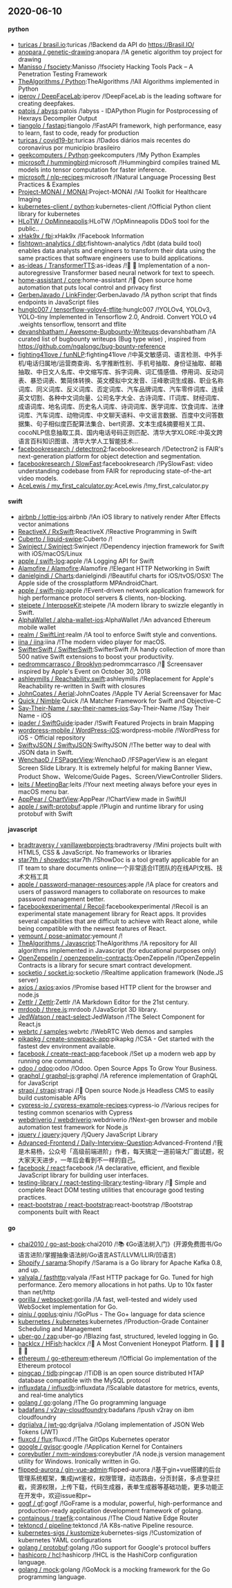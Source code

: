 ## 2020-06-10

#### python
* [turicas / brasil.io](https://github.com/turicas/brasil.io):turicas /!Backend da API do https://Brasil.IO/
* [anopara / genetic-drawing](https://github.com/anopara/genetic-drawing):anopara /!A genetic algorithm toy project for drawing
* [Manisso / fsociety](https://github.com/Manisso/fsociety):Manisso /!fsociety Hacking Tools Pack – A Penetration Testing Framework
* [TheAlgorithms / Python](https://github.com/TheAlgorithms/Python):TheAlgorithms /!All Algorithms implemented in Python
* [iperov / DeepFaceLab](https://github.com/iperov/DeepFaceLab):iperov /!DeepFaceLab is the leading software for creating deepfakes.
* [patois / abyss](https://github.com/patois/abyss):patois /!abyss - IDAPython Plugin for Postprocessing of Hexrays Decompiler Output
* [tiangolo / fastapi](https://github.com/tiangolo/fastapi):tiangolo /!FastAPI framework, high performance, easy to learn, fast to code, ready for production
* [turicas / covid19-br](https://github.com/turicas/covid19-br):turicas /!Dados diários mais recentes do coronavírus por município brasileiro
* [geekcomputers / Python](https://github.com/geekcomputers/Python):geekcomputers /!My Python Examples
* [microsoft / hummingbird](https://github.com/microsoft/hummingbird):microsoft /!Hummingbird compiles trained ML models into tensor computation for faster inference.
* [microsoft / nlp-recipes](https://github.com/microsoft/nlp-recipes):microsoft /!Natural Language Processing Best Practices & Examples
* [Project-MONAI / MONAI](https://github.com/Project-MONAI/MONAI):Project-MONAI /!AI Toolkit for Healthcare Imaging
* [kubernetes-client / python](https://github.com/kubernetes-client/python):kubernetes-client /!Official Python client library for kubernetes
* [HLoTW / OpMinneapolis](https://github.com/HLoTW/OpMinneapolis):HLoTW /!OpMinneapolis DDoS tool for the public..
* [xHak9x / fbi](https://github.com/xHak9x/fbi):xHak9x /!Facebook Information
* [fishtown-analytics / dbt](https://github.com/fishtown-analytics/dbt):fishtown-analytics /!dbt (data build tool) enables data analysts and engineers to transform their data using the same practices that software engineers use to build applications.
* [as-ideas / TransformerTTS](https://github.com/as-ideas/TransformerTTS):as-ideas /!🤖
💬
Implementation of a non-autoregressive Transformer based neural network for text to speech.
* [home-assistant / core](https://github.com/home-assistant/core):home-assistant /!🏡
Open source home automation that puts local control and privacy first
* [GerbenJavado / LinkFinder](https://github.com/GerbenJavado/LinkFinder):GerbenJavado /!A python script that finds endpoints in JavaScript files
* [hunglc007 / tensorflow-yolov4-tflite](https://github.com/hunglc007/tensorflow-yolov4-tflite):hunglc007 /!YOLOv4, YOLOv3, YOLO-tiny Implemented in Tensorflow 2.0, Android. Convert YOLO v4 .weights tensorflow, tensorrt and tflite
* [devanshbatham / Awesome-Bugbounty-Writeups](https://github.com/devanshbatham/Awesome-Bugbounty-Writeups):devanshbatham /!A curated list of bugbounty writeups (Bug type wise) , inspired from https://github.com/ngalongc/bug-bounty-reference
* [fighting41love / funNLP](https://github.com/fighting41love/funNLP):fighting41love /!中英文敏感词、语言检测、中外手机/电话归属地/运营商查询、名字推断性别、手机号抽取、身份证抽取、邮箱抽取、中日文人名库、中文缩写库、拆字词典、词汇情感值、停用词、反动词表、暴恐词表、繁简体转换、英文模拟中文发音、汪峰歌词生成器、职业名称词库、同义词库、反义词库、否定词库、汽车品牌词库、汽车零件词库、连续英文切割、各种中文词向量、公司名字大全、古诗词库、IT词库、财经词库、成语词库、地名词库、历史名人词库、诗词词库、医学词库、饮食词库、法律词库、汽车词库、动物词库、中文聊天语料、中文谣言数据、百度中文问答数据集、句子相似度匹配算法集合、bert资源、文本生成&摘要相关工具、cocoNLP信息抽取工具、国内电话号码正则匹配、清华大学XLORE:中英文跨语言百科知识图谱、清华大学人工智能技术…
* [facebookresearch / detectron2](https://github.com/facebookresearch/detectron2):facebookresearch /!Detectron2 is FAIR's next-generation platform for object detection and segmentation.
* [facebookresearch / SlowFast](https://github.com/facebookresearch/SlowFast):facebookresearch /!PySlowFast: video understanding codebase from FAIR for reproducing state-of-the-art video models.
* [AceLewis / my_first_calculator.py](https://github.com/AceLewis/my_first_calculator.py):AceLewis /!my_first_calculator.py

#### swift
* [airbnb / lottie-ios](https://github.com/airbnb/lottie-ios):airbnb /!An iOS library to natively render After Effects vector animations
* [ReactiveX / RxSwift](https://github.com/ReactiveX/RxSwift):ReactiveX /!Reactive Programming in Swift
* [Cuberto / liquid-swipe](https://github.com/Cuberto/liquid-swipe):Cuberto /!
* [Swinject / Swinject](https://github.com/Swinject/Swinject):Swinject /!Dependency injection framework for Swift with iOS/macOS/Linux
* [apple / swift-log](https://github.com/apple/swift-log):apple /!A Logging API for Swift
* [Alamofire / Alamofire](https://github.com/Alamofire/Alamofire):Alamofire /!Elegant HTTP Networking in Swift
* [danielgindi / Charts](https://github.com/danielgindi/Charts):danielgindi /!Beautiful charts for iOS/tvOS/OSX! The Apple side of the crossplatform MPAndroidChart.
* [apple / swift-nio](https://github.com/apple/swift-nio):apple /!Event-driven network application framework for high performance protocol servers & clients, non-blocking.
* [steipete / InterposeKit](https://github.com/steipete/InterposeKit):steipete /!A modern library to swizzle elegantly in Swift.
* [AlphaWallet / alpha-wallet-ios](https://github.com/AlphaWallet/alpha-wallet-ios):AlphaWallet /!An advanced Ethereum mobile wallet
* [realm / SwiftLint](https://github.com/realm/SwiftLint):realm /!A tool to enforce Swift style and conventions.
* [iina / iina](https://github.com/iina/iina):iina /!The modern video player for macOS.
* [SwifterSwift / SwifterSwift](https://github.com/SwifterSwift/SwifterSwift):SwifterSwift /!A handy collection of more than 500 native Swift extensions to boost your productivity.
* [pedrommcarrasco / Brooklyn](https://github.com/pedrommcarrasco/Brooklyn):pedrommcarrasco /!🍎
Screensaver inspired by Apple's Event on October 30, 2018
* [ashleymills / Reachability.swift](https://github.com/ashleymills/Reachability.swift):ashleymills /!Replacement for Apple's Reachability re-written in Swift with closures
* [JohnCoates / Aerial](https://github.com/JohnCoates/Aerial):JohnCoates /!Apple TV Aerial Screensaver for Mac
* [Quick / Nimble](https://github.com/Quick/Nimble):Quick /!A Matcher Framework for Swift and Objective-C
* [Say-Their-Name / say-their-names-ios](https://github.com/Say-Their-Name/say-their-names-ios):Say-Their-Name /!Say Their Name - iOS
* [ipader / SwiftGuide](https://github.com/ipader/SwiftGuide):ipader /!Swift Featured Projects in brain Mapping
* [wordpress-mobile / WordPress-iOS](https://github.com/wordpress-mobile/WordPress-iOS):wordpress-mobile /!WordPress for iOS - Official repository
* [SwiftyJSON / SwiftyJSON](https://github.com/SwiftyJSON/SwiftyJSON):SwiftyJSON /!The better way to deal with JSON data in Swift.
* [WenchaoD / FSPagerView](https://github.com/WenchaoD/FSPagerView):WenchaoD /!FSPagerView is an elegant Screen Slide Library. It is extremely helpful for making Banner View、Product Show、Welcome/Guide Pages、Screen/ViewController Sliders.
* [leits / MeetingBar](https://github.com/leits/MeetingBar):leits /!Your next meeting always before your eyes in macOS menu bar.
* [AppPear / ChartView](https://github.com/AppPear/ChartView):AppPear /!ChartView made in SwiftUI
* [apple / swift-protobuf](https://github.com/apple/swift-protobuf):apple /!Plugin and runtime library for using protobuf with Swift

#### javascript
* [bradtraversy / vanillawebprojects](https://github.com/bradtraversy/vanillawebprojects):bradtraversy /!Mini projects built with HTML5, CSS & JavaScript. No frameworks or libraries
* [star7th / showdoc](https://github.com/star7th/showdoc):star7th /!ShowDoc is a tool greatly applicable for an IT team to share documents online一个非常适合IT团队的在线API文档、技术文档工具
* [apple / password-manager-resources](https://github.com/apple/password-manager-resources):apple /!A place for creators and users of password managers to collaborate on resources to make password management better.
* [facebookexperimental / Recoil](https://github.com/facebookexperimental/Recoil):facebookexperimental /!Recoil is an experimental state management library for React apps. It provides several capabilities that are difficult to achieve with React alone, while being compatible with the newest features of React.
* [yemount / pose-animator](https://github.com/yemount/pose-animator):yemount /!
* [TheAlgorithms / Javascript](https://github.com/TheAlgorithms/Javascript):TheAlgorithms /!A repository for All algorithms implemented in Javascript (for educational purposes only)
* [OpenZeppelin / openzeppelin-contracts](https://github.com/OpenZeppelin/openzeppelin-contracts):OpenZeppelin /!OpenZeppelin Contracts is a library for secure smart contract development.
* [socketio / socket.io](https://github.com/socketio/socket.io):socketio /!Realtime application framework (Node.JS server)
* [axios / axios](https://github.com/axios/axios):axios /!Promise based HTTP client for the browser and node.js
* [Zettlr / Zettlr](https://github.com/Zettlr/Zettlr):Zettlr /!A Markdown Editor for the 21st century.
* [mrdoob / three.js](https://github.com/mrdoob/three.js):mrdoob /!JavaScript 3D library.
* [JedWatson / react-select](https://github.com/JedWatson/react-select):JedWatson /!The Select Component for React.js
* [webrtc / samples](https://github.com/webrtc/samples):webrtc /!WebRTC Web demos and samples
* [pikapkg / create-snowpack-app](https://github.com/pikapkg/create-snowpack-app):pikapkg /!CSA - Get started with the fastest dev environment available.
* [facebook / create-react-app](https://github.com/facebook/create-react-app):facebook /!Set up a modern web app by running one command.
* [odoo / odoo](https://github.com/odoo/odoo):odoo /!Odoo. Open Source Apps To Grow Your Business.
* [graphql / graphql-js](https://github.com/graphql/graphql-js):graphql /!A reference implementation of GraphQL for JavaScript
* [strapi / strapi](https://github.com/strapi/strapi):strapi /!🚀
Open source Node.js Headless CMS to easily build customisable APIs
* [cypress-io / cypress-example-recipes](https://github.com/cypress-io/cypress-example-recipes):cypress-io /!Various recipes for testing common scenarios with Cypress
* [webdriverio / webdriverio](https://github.com/webdriverio/webdriverio):webdriverio /!Next-gen browser and mobile automation test framework for Node.js
* [jquery / jquery](https://github.com/jquery/jquery):jquery /!jQuery JavaScript Library
* [Advanced-Frontend / Daily-Interview-Question](https://github.com/Advanced-Frontend/Daily-Interview-Question):Advanced-Frontend /!我是木易杨，公众号「高级前端进阶」作者，每天搞定一道前端大厂面试题，祝大家天天进步，一年后会看到不一样的自己。
* [facebook / react](https://github.com/facebook/react):facebook /!A declarative, efficient, and flexible JavaScript library for building user interfaces.
* [testing-library / react-testing-library](https://github.com/testing-library/react-testing-library):testing-library /!🐐
Simple and complete React DOM testing utilities that encourage good testing practices.
* [react-bootstrap / react-bootstrap](https://github.com/react-bootstrap/react-bootstrap):react-bootstrap /!Bootstrap components built with React

#### go
* [chai2010 / go-ast-book](https://github.com/chai2010/go-ast-book):chai2010 /!📚
《Go语法树入门》(开源免费图书/Go语言进阶/掌握抽象语法树/Go语言AST/LLVM/LLIR/凹语言)
* [Shopify / sarama](https://github.com/Shopify/sarama):Shopify /!Sarama is a Go library for Apache Kafka 0.8, and up.
* [valyala / fasthttp](https://github.com/valyala/fasthttp):valyala /!Fast HTTP package for Go. Tuned for high performance. Zero memory allocations in hot paths. Up to 10x faster than net/http
* [gorilla / websocket](https://github.com/gorilla/websocket):gorilla /!A fast, well-tested and widely used WebSocket implementation for Go.
* [qiniu / goplus](https://github.com/qiniu/goplus):qiniu /!GoPlus - The Go+ language for data science
* [kubernetes / kubernetes](https://github.com/kubernetes/kubernetes):kubernetes /!Production-Grade Container Scheduling and Management
* [uber-go / zap](https://github.com/uber-go/zap):uber-go /!Blazing fast, structured, leveled logging in Go.
* [hacklcx / HFish](https://github.com/hacklcx/HFish):hacklcx /!🍯
A Most Convenient Honeypot Platform.
🐝
🐝
🐝
🐝
🐝
* [ethereum / go-ethereum](https://github.com/ethereum/go-ethereum):ethereum /!Official Go implementation of the Ethereum protocol
* [pingcap / tidb](https://github.com/pingcap/tidb):pingcap /!TiDB is an open source distributed HTAP database compatible with the MySQL protocol
* [influxdata / influxdb](https://github.com/influxdata/influxdb):influxdata /!Scalable datastore for metrics, events, and real-time analytics
* [golang / go](https://github.com/golang/go):golang /!The Go programming language
* [badafans / v2ray-cloudfoundry](https://github.com/badafans/v2ray-cloudfoundry):badafans /!push v2ray on ibm cloudfoundry
* [dgrijalva / jwt-go](https://github.com/dgrijalva/jwt-go):dgrijalva /!Golang implementation of JSON Web Tokens (JWT)
* [fluxcd / flux](https://github.com/fluxcd/flux):fluxcd /!The GitOps Kubernetes operator
* [google / gvisor](https://github.com/google/gvisor):google /!Application Kernel for Containers
* [coreybutler / nvm-windows](https://github.com/coreybutler/nvm-windows):coreybutler /!A node.js version management utility for Windows. Ironically written in Go.
* [flipped-aurora / gin-vue-admin](https://github.com/flipped-aurora/gin-vue-admin):flipped-aurora /!基于gin+vue搭建的后台管理系统框架，集成jwt鉴权，权限管理，动态路由，分页封装，多点登录拦截，资源权限，上传下载，代码生成器，表单生成器等基础功能，更多功能正在开发中，欢迎issue和pr~
* [gogf / gf](https://github.com/gogf/gf):gogf /!GoFrame is a modular, powerful, high-performance and production-ready application development framework of golang.
* [containous / traefik](https://github.com/containous/traefik):containous /!The Cloud Native Edge Router
* [tektoncd / pipeline](https://github.com/tektoncd/pipeline):tektoncd /!A K8s-native Pipeline resource.
* [kubernetes-sigs / kustomize](https://github.com/kubernetes-sigs/kustomize):kubernetes-sigs /!Customization of kubernetes YAML configurations
* [golang / protobuf](https://github.com/golang/protobuf):golang /!Go support for Google's protocol buffers
* [hashicorp / hcl](https://github.com/hashicorp/hcl):hashicorp /!HCL is the HashiCorp configuration language.
* [golang / mock](https://github.com/golang/mock):golang /!GoMock is a mocking framework for the Go programming language.
